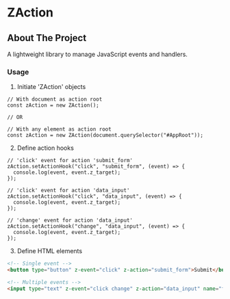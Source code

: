 # ZAction
## About The Project
A lightweight library to manage JavaScript events and handlers.

### Usage

1. Initiate 'ZAction' objects
```JS
// With document as action root
const zAction = new ZAction();

// OR

// With any element as action root
const zAction = new ZAction(document.querySelector("#AppRoot"));
```
2. Define action hooks
```JS
// 'click' event for action 'submit_form'
zAction.setActionHook("click", "submit_form", (event) => {
  console.log(event, event.z_target);
});

// 'click' event for action 'data_input'
zAction.setActionHook("click", "data_input", (event) => {
  console.log(event, event.z_target);
});

// 'change' event for action 'data_input'
zAction.setActionHook("change", "data_input", (event) => {
  console.log(event, event.z_target);
});
```
3. Define HTML elements
```HTML
<!-- Single event -->
<button type="button" z-event="click" z-action="submit_form">Submit</button>

<!-- Multiple events -->
<input type="text" z-event="click change" z-action="data_input" name="fname" placeholder="Enter your first name..."/>
```
